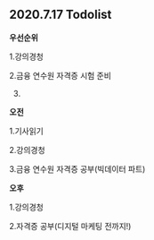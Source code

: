 ## 2020.7.17 Todolist



**우선순위**

1.강의경청

2.금융 연수원 자격증 시험 준비

3.



**오전**

1.기사읽기

2.강의경청

3.금융 연수원 자격증 공부(빅데이터 파트)



**오후**

1.강의경청

2.자격증 공부(디지털 마케팅 전까지!)